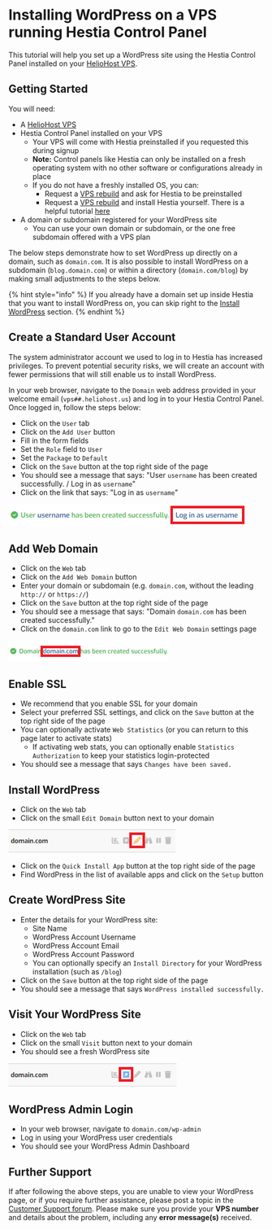 # Installing WordPress on a VPS running Hestia Control Panel

This tutorial will help you set up a WordPress site using the Hestia Control Panel installed on your [HelioHost VPS](https://heliohost.org/vps/).

## Getting Started

You will need: 
* A [HelioHost VPS](https://heliohost.org/vps/)
* Hestia Control Panel installed on your VPS
  * Your VPS will come with Hestia preinstalled if you requested this during signup
  * **Note:** Control panels like Hestia can only be installed on a fresh operating system with no other software or configurations already in place
  * If you do not have a freshly installed OS, you can:
    * Request a [VPS rebuild](../../faq.md#vps-rebuilds) and ask for Hestia to be preinstalled
    * Request a [VPS rebuild](../../faq.md#vps-rebuilds) and install Hestia yourself. There is a helpful tutorial [here](https://hestiacp.com/docs/introduction/getting-started.html)
* A domain or subdomain registered for your WordPress site
  * You can use your own domain or subdomain, or the one free subdomain offered with a VPS plan

The below steps demonstrate how to set WordPress up directly on a domain, such as `domain.com`. It is also possible to install WordPress on a subdomain (`blog.domain.com`) or within a directory (`domain.com/blog`) by making small adjustments to the steps below.

{% hint style="info" %}
If you already have a domain set up inside Hestia that you want to install WordPress on, you can skip right to the [Install WordPress](#install-wordpress) section.
{% endhint %}

## Create a Standard User Account

The system administrator account we used to log in to Hestia has increased privileges. To prevent potential security risks, we will create an account with fewer permissions that will still enable us to install WordPress.

In your web browser, navigate to the `Domain` web address provided in your welcome email (`vps##.heliohost.us`) and log in to your Hestia Control Panel. Once logged in, follow the steps below: 
* Click on the `User` tab
* Click on the `Add User` button
* Fill in the form fields
* Set the `Role` field to `User`
* Set the `Package` to `Default`
* Click on the `Save` button at the top right side of the page
* You should see a message that says: "User `username` has been created successfully. / Log in as `username`"
* Click on the link that says: "Log in as `username`"

![](../../.gitbook/assets/vps-tutorial-wp-hestia-1-login-user.png)

## Add Web Domain

* Click on the `Web` tab
* Click on the `Add Web Domain` button
* Enter your domain or subdomain (e.g. `domain.com`, without the leading `http://` or `https://`)
* Click on the `Save` button at the top right side of the page
* You should see a message that says: "Domain `domain.com` has been created successfully."
* Click on the `domain.com` link to go to the `Edit Web Domain` settings page

![](../../.gitbook/assets/vps-tutorial-wp-hestia-2-domain-created.png)

## Enable SSL

* We recommend that you enable SSL for your domain
* Select your preferred SSL settings, and click on the `Save` button at the top right side of the page
* You can optionally activate `Web Statistics` (or you can return to this page later to activate stats)
  * If activating web stats, you can optionally enable `Statistics Authorization` to keep your statistics login-protected
* You should see a message that says `Changes have been saved.`

## Install WordPress

* Click on the `Web` tab
* Click on the small `Edit Domain` button next to your domain

![](../../.gitbook/assets/vps-tutorial-wp-hestia-3-edit-domain.png)

* Click on the `Quick Install App` button at the top right side of the page
* Find WordPress in the list of available apps and click on the `Setup` button

## Create WordPress Site

* Enter the details for your WordPress site:
  * Site Name
  * WordPress Account Username
  * WordPress Account Email
  * WordPress Account Password
  * You can optionally specify an `Install Directory` for your WordPress installation (such as `/blog`)
* Click on the `Save` button at the top right side of the page
* You should see a message that says `WordPress installed successfully.`

## Visit Your WordPress Site

* Click on the `Web` tab
* Click on the small `Visit` button next to your domain
* You should see a fresh WordPress site

![](../../.gitbook/assets/vps-tutorial-wp-hestia-4-visit.png)

## WordPress Admin Login

* In your web browser, navigate to `domain.com/wp-admin` 
* Log in using your WordPress user credentials
* You should see your WordPress Admin Dashboard

## Further Support

If after following the above steps, you are unable to view your WordPress page, or if you require further assistance, please post a topic in the [Customer Support forum](https://helionet.org/index/forum/45-customer-service/?do=add). Please make sure you provide your **VPS number** and details about the problem, including any **error message(s)** received.